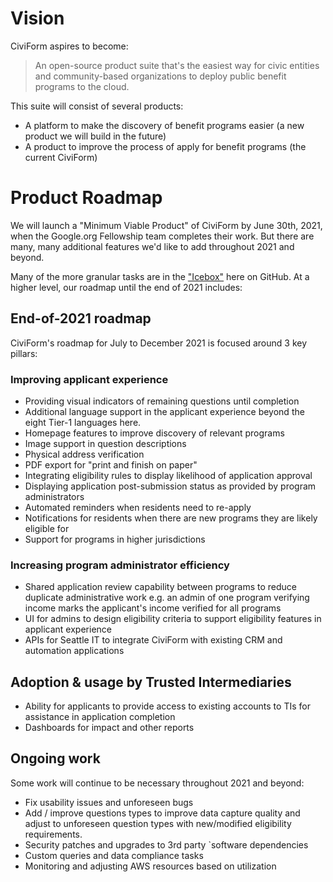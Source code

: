 # Vision

CiviForm aspires to become:

> An open-source product suite that's the easiest way for civic entities and community-based organizations to deploy public benefit programs to the cloud.

This suite will consist of several products:

- A platform to make the discovery of benefit programs easier (a new product we will build in the future)
- A product to improve the process of apply for benefit programs (the current CiviForm)


# Product Roadmap

We will launch a "Minimum Viable Product" of CiviForm by June 30th, 2021, when the Google.org Fellowship team completes their work. But there are many, many additional features we'd like to add throughout 2021 and beyond.

Many of the more granular tasks are in the ["Icebox"](https://github.com/seattle-uat/civiform/milestone/8) here on GitHub. At a higher level, our roadmap until the end of 2021 includes:

## End-of-2021 roadmap

CiviForm's roadmap for July to December 2021 is focused around 3 key pillars:

### Improving applicant experience
- Providing visual indicators of remaining questions until completion
- Additional language support in the applicant experience beyond the eight Tier-1 languages here.
- Homepage features to improve discovery of relevant programs
- Image support in question descriptions
- Physical address verification
- PDF export for "print and finish on paper"
- Integrating eligibility rules to display likelihood of application approval
- Displaying application post-submission status as provided by program administrators
- Automated reminders when residents need to re-apply
- Notifications for residents when there are new programs they are likely eligible for
- Support for programs in higher jurisdictions

### Increasing program administrator efficiency
- Shared application review capability between programs to reduce duplicate administrative work e.g. an admin of one program verifying income marks the applicant's income verified for all programs
- UI for admins to design eligibility criteria to support eligibility features in applicant experience
- APIs for Seattle IT to integrate CiviForm with existing CRM and automation applications

## Adoption & usage by Trusted Intermediaries
- Ability for applicants to provide access to existing accounts to TIs for assistance in application completion
- Dashboards for impact and other reports 

## Ongoing work 

Some work will continue to be necessary throughout 2021 and beyond:

- Fix usability issues and unforeseen bugs
- Add / improve questions types to improve data capture quality and adjust to unforeseen question types with new/modified eligibility requirements.
- Security patches and upgrades to 3rd party `software dependencies
- Custom queries and data compliance tasks
- Monitoring and adjusting AWS resources based on utilization

